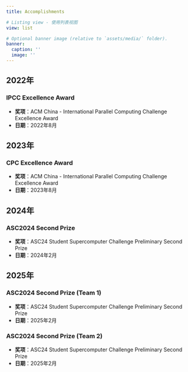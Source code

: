 ```yaml
---
title: Accomplishments

# Listing view - 使用列表视图
view: list

# Optional banner image (relative to `assets/media/` folder).
banner:
  caption: ''
  image: ''
---
```



## 2022年

### IPCC Excellence Award
- **奖项**：ACM China - International Parallel Computing Challenge Excellence Award
- **日期**：2022年8月

## 2023年

### CPC Excellence Award
- **奖项**：ACM China - International Parallel Computing Challenge Excellence Award
- **日期**：2023年8月

## 2024年

### ASC2024 Second Prize
- **奖项**：ASC24 Student Supercomputer Challenge Preliminary Second Prize
- **日期**：2024年2月

## 2025年

### ASC2024 Second Prize (Team 1)
- **奖项**：ASC24 Student Supercomputer Challenge Preliminary Second Prize
- **日期**：2025年2月

### ASC2024 Second Prize (Team 2)
- **奖项**：ASC24 Student Supercomputer Challenge Preliminary Second Prize
- **日期**：2025年2月
